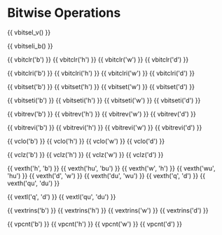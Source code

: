 # Bitwise Operations

{{ vbitsel_v() }}

{{ vbitseli_b() }}

{{ vbitclr('b') }}
{{ vbitclr('h') }}
{{ vbitclr('w') }}
{{ vbitclr('d') }}

{{ vbitclri('b') }}
{{ vbitclri('h') }}
{{ vbitclri('w') }}
{{ vbitclri('d') }}

{{ vbitset('b') }}
{{ vbitset('h') }}
{{ vbitset('w') }}
{{ vbitset('d') }}

{{ vbitseti('b') }}
{{ vbitseti('h') }}
{{ vbitseti('w') }}
{{ vbitseti('d') }}

{{ vbitrev('b') }}
{{ vbitrev('h') }}
{{ vbitrev('w') }}
{{ vbitrev('d') }}

{{ vbitrevi('b') }}
{{ vbitrevi('h') }}
{{ vbitrevi('w') }}
{{ vbitrevi('d') }}

{{ vclo('b') }}
{{ vclo('h') }}
{{ vclo('w') }}
{{ vclo('d') }}

{{ vclz('b') }}
{{ vclz('h') }}
{{ vclz('w') }}
{{ vclz('d') }}

{{ vexth('h', 'b') }}
{{ vexth('hu', 'bu') }}
{{ vexth('w', 'h') }}
{{ vexth('wu', 'hu') }}
{{ vexth('d', 'w') }}
{{ vexth('du', 'wu') }}
{{ vexth('q', 'd') }}
{{ vexth('qu', 'du') }}

{{ vextl('q', 'd') }}
{{ vextl('qu', 'du') }}

{{ vextrins('b') }}
{{ vextrins('h') }}
{{ vextrins('w') }}
{{ vextrins('d') }}

{{ vpcnt('b') }}
{{ vpcnt('h') }}
{{ vpcnt('w') }}
{{ vpcnt('d') }}